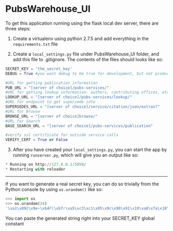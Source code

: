 PubsWarehouse_UI
================

To get this application running using the flask local dev server, there are three steps:

1. Create a virtualenv using python 2.7.5 and add everything in the `requirements.txt` file
 
2. Create a  `local_settings.py` file under PubsWarehouse_UI folder, and add this file to .gitignore.  The contents of the files should looks like so:

 ```python
 SECRET_KEY = 'the_secret_key'
 DEBUG = True #you want debug to be true for development, but not production

 #URL for getting publication information
 PUB_URL = "[server of choice]/pubs-services/"
 #URL for getting lookup information- authors, contributing offices, etc
 LOOKUP_URL = "[server of choice]/pubs-services/lookup/"
 #URL for endpoint to get supersede info
 SUPERSEDES_URL = "[server of choice]/service/citation/json/extras?"
 #URL for Browse
 BROWSE_URL = "[server of choice]browse/"
 #URL for Search
 BASE_SEARCH_URL = "[server of choice]/pubs-services/publication"
 
 #verify ssl certificate for outside service calls
 VERIFY_CERT = True or False

 ```

3. After you have created your `local_settings.py`, you can start the app by running `runserver.py`, which will give you an output like so:

 ```python
 * Running on http://127.0.0.1:5050/
 * Restarting with reloader
 ```

---

If you want to generate a real secret key, you can do so trivially from the Python console by using `os.urandom()` like so:

```python
>>> import os
>>> os.urandom(24)
'\xa1\x89D\x9e+\xb4Pl\xbfr\xa5\xc3\xc1\x05\x9c\x90\x91\x10\xa8\xfa\x10\xe7r\x9e'

```
You can paste the generated string right into your SECRET_KEY global constant